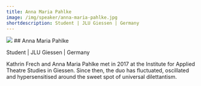 ```yaml
---
title: Anna Maria Pahlke
image: /img/speaker/anna-maria-pahlke.jpg
shortdescription: Student | JLU Giessen | Germany
---
```

<img src="/img/speaker/anna-maria-pahlke.jpg">
## Anna Maria Pahlke

Student | JLU Giessen | Germany

Kathrin Frech and Anna Maria Pahlke met in 2017 at the Institute for Applied Theatre Studies in Giessen. Since then, the duo has fluctuated, oscillated and hypersensitised around the sweet spot of universal dilettantism.